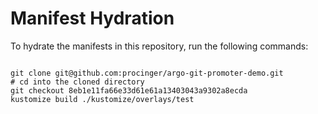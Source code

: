 
# Manifest Hydration

To hydrate the manifests in this repository, run the following commands:

```shell

git clone git@github.com:procinger/argo-git-promoter-demo.git
# cd into the cloned directory
git checkout 8eb1e11fa66e33d61e61a13403043a9302a8ecda
kustomize build ./kustomize/overlays/test
```